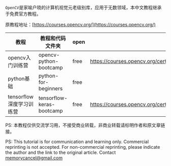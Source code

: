 `OpenCV`是家喻户晓的计算机视觉元老级别库，应用于无数领域，本中文教程继承于免费官方教程。

原教程地址：[https://courses.opencv.org/](https://courses.opencv.org/)

| 教程                     | 教程和代码文件夹          | open | cert|
| ------------------------ | ------------------------- | ---- |-----------------------|
| opencv入门训练营         | opencv-python-bootcamp    | free | https://courses.opencv.org/certificates/d60a5b7ddf854298877de7e2b3d7bca6|
| python基础               | python-for-beginners      | free | |
| tensorflow深度学习训练营 | tensorflow-keras-bootcamp | free | https://courses.opencv.org/certificates/bfd263f66643433097e8b945cc40835a|

PS: 本教程仅供交流学习用，不接受商业转载，非商业转载请标明作者和原文章链接。

PS: This tutorial is for communication and learning only. Commercial reprinting is not accepted. For non-commercial reprinting, please indicate the author and the link to the original article. Contact memorycancel@gmail.com
